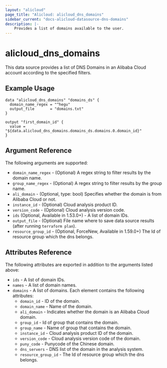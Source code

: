 ```yaml
---
layout: "alicloud"
page_title: "Alicloud: alicloud_dns_domains"
sidebar_current: "docs-alicloud-datasource-dns-domains"
description: |-
    Provides a list of domains available to the user.
---
```


# alicloud\_dns\_domains

This data source provides a list of DNS Domains in an Alibaba Cloud account according to the specified filters.

## Example Usage

```
data "alicloud_dns_domains" "domains_ds" {
  domain_name_regex = "^hegu"
  output_file       = "domains.txt"
}

output "first_domain_id" {
  value = "${data.alicloud_dns_domains.domains_ds.domains.0.domain_id}"
}
```

## Argument Reference

The following arguments are supported:

* `domain_name_regex` - (Optional) A regex string to filter results by the domain name. 
* `group_name_regex` - (Optional)  A regex string to filter results by the group name.
* `ali_domain` - (Optional, type: bool) Specifies whether the domain is from Alibaba Cloud or not.
* `instance_id` - (Optional) Cloud analysis product ID.
* `version_code` - (Optional) Cloud analysis version code.
* `ids` (Optional, Available in 1.53.0+) - A list of domain IDs.
* `output_file` - (Optional) File name where to save data source results (after running `terraform plan`).
* `resource_group_id` - (Optional, ForceNew, Available in 1.59.0+) The Id of resource group which the dns belongs.

## Attributes Reference

The following attributes are exported in addition to the arguments listed above:

* `ids` - A list of domain IDs.
* `names` - A list of domain names.
* `domains` - A list of domains. Each element contains the following attributes:
  * `domain_id` - ID of the domain.
  * `domain_name` - Name of the domain.
  * `ali_domain` - Indicates whether the domain is an Alibaba Cloud domain.
  * `group_id` - Id of group that contains the domain.
  * `group_name` - Name of group that contains the domain.
  * `instance_id` - Cloud analysis product ID of the domain.
  * `version_code` - Cloud analysis version code of the domain.
  * `puny_code` - Punycode of the Chinese domain.
  * `dns_servers` - DNS list of the domain in the analysis system.
  * `resource_group_id` - The Id of resource group which the dns belongs.